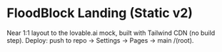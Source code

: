 # FloodBlock Landing (Static v2)
Near 1:1 layout to the lovable.ai mock, built with Tailwind CDN (no build step).
Deploy: push to repo → Settings → Pages → main /(root).